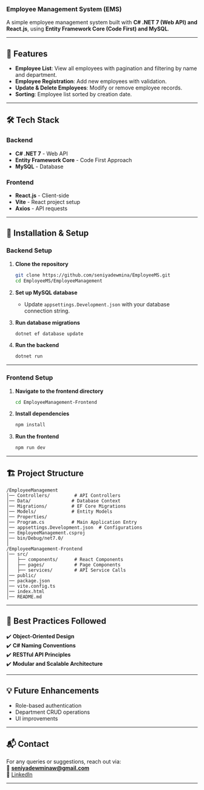 ### Employee Management System (EMS)

A simple employee management system built with **C# .NET 7 (Web API) and React.js**, using **Entity Framework Core (Code First) and MySQL**.  

---

## 📌 Features

- **Employee List**: View all employees with pagination and filtering by name and department.  
- **Employee Registration**: Add new employees with validation.  
- **Update & Delete Employees**: Modify or remove employee records.  
- **Sorting**: Employee list sorted by creation date.  

---

## 🛠️ Tech Stack

### **Backend**
- **C# .NET 7** - Web API  
- **Entity Framework Core** - Code First Approach  
- **MySQL** - Database  

### **Frontend**
- **React.js** - Client-side  
- **Vite** - React project setup  
- **Axios** - API requests  

---

## 🚀 Installation & Setup

### **Backend Setup**
1. **Clone the repository**  
   ```bash
   git clone https://github.com/seniyadewmina/EmployeeMS.git
   cd EmployeeMS/EmployeeManagement
   ```

2. **Set up MySQL database**  
   - Update `appsettings.Development.json` with your database connection string.  

3. **Run database migrations**  
   ```bash
   dotnet ef database update
   ```

4. **Run the backend**  
   ```bash
   dotnet run
   ```

---

### **Frontend Setup**
1. **Navigate to the frontend directory**  
   ```bash
   cd EmployeeManagement-Frontend
   ```

2. **Install dependencies**  
   ```bash
   npm install
   ```

3. **Run the frontend**  
   ```bash
   npm run dev
   ```

---

## 🏗️ Project Structure

```
/EmployeeManagement
│── Controllers/         # API Controllers
│── Data/               # Database Context
│── Migrations/         # EF Core Migrations
│── Models/             # Entity Models
│── Properties/
│── Program.cs          # Main Application Entry
│── appsettings.Development.json  # Configurations
│── EmployeeManagement.csproj
│── bin/Debug/net7.0/
│
/EmployeeManagement-Frontend
│── src/
│   ├── components/      # React Components
│   ├── pages/           # Page Components
│   ├── services/        # API Service Calls
│── public/
│── package.json
│── vite.config.ts
│── index.html
│── README.md
```

---

## 🎯 Best Practices Followed

✔️ **Object-Oriented Design**  
✔️ **C# Naming Conventions**  
✔️ **RESTful API Principles**  
✔️ **Modular and Scalable Architecture**  

---

## 💡 Future Enhancements

- Role-based authentication  
- Department CRUD operations  
- UI improvements  

---

## 📬 Contact

For any queries or suggestions, reach out via:  
📧 **seniyadewminaw@gmail.com**  
🔗 [LinkedIn](https://www.linkedin.com/in/seniyadewmina/)  

---
